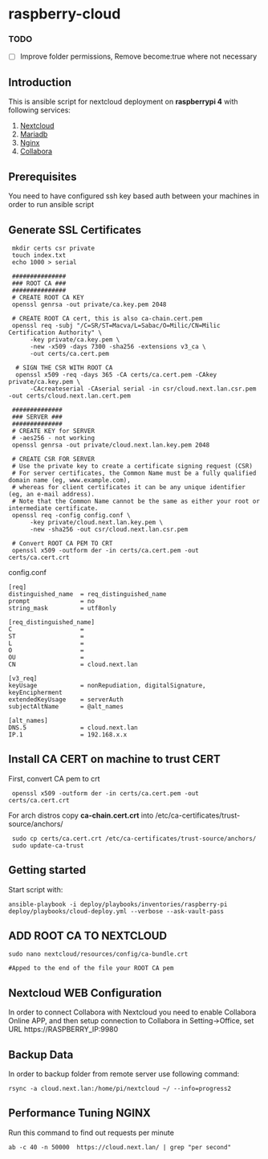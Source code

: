 # raspberry-cloud

### TODO
- [ ] Improve folder permissions, Remove become:true where not necessary

## Introduction

This is ansible script for nextcloud deployment on **raspberrypi 4** with following services:
1. [Nextcloud](https://nextcloud.com/)
1. [Mariadb](https://mariadb.org/)
1. [Nginx](https://www.nginx.com/)
1. [Collabora](https://www.collaboraoffice.com/)

## Prerequisites
You need to have configured ssh key based auth between your machines in order to run ansible script

## Generate SSL Certificates 
```
 mkdir certs csr private
 touch index.txt
 echo 1000 > serial
 
 ###############
 ### ROOT CA ###
 ###############
 # CREATE ROOT CA KEY
 openssl genrsa -out private/ca.key.pem 2048
 
 # CREATE ROOT CA cert, this is also ca-chain.cert.pem
 openssl req -subj "/C=SR/ST=Macva/L=Sabac/O=Milic/CN=Milic Certification Authority" \
      -key private/ca.key.pem \
      -new -x509 -days 7300 -sha256 -extensions v3_ca \
      -out certs/ca.cert.pem
      
  # SIGN THE CSR WITH ROOT CA
  openssl x509 -req -days 365 -CA certs/ca.cert.pem -CAkey private/ca.key.pem \
      -CAcreateserial -CAserial serial -in csr/cloud.next.lan.csr.pem -out certs/cloud.next.lan.cert.pem

 ##############
 ### SERVER ###
 ##############
 # CREATE KEY for SERVER
 # -aes256 - not working 
 openssl genrsa -out private/cloud.next.lan.key.pem 2048
 
 # CREATE CSR FOR SERVER
 # Use the private key to create a certificate signing request (CSR)
 # For server certificates, the Common Name must be a fully qualified domain name (eg, www.example.com), 
 # whereas for client certificates it can be any unique identifier (eg, an e-mail address). 
 # Note that the Common Name cannot be the same as either your root or intermediate certificate.
 openssl req -config config.conf \
      -key private/cloud.next.lan.key.pem \
      -new -sha256 -out csr/cloud.next.lan.csr.pem

 # Convert ROOT CA PEM TO CRT
 openssl x509 -outform der -in certs/ca.cert.pem -out certs/ca.cert.crt
```

config.conf
```
[req]
distinguished_name  = req_distinguished_name
prompt              = no
string_mask         = utf8only
 
[req_distinguished_name]
C                   = 
ST                  = 
L                   = 
O                   = 
OU                  = 
CN                  = cloud.next.lan
 
[v3_req]
keyUsage            = nonRepudiation, digitalSignature, keyEncipherment
extendedKeyUsage    = serverAuth
subjectAltName      = @alt_names

[alt_names]
DNS.5				= cloud.next.lan
IP.1                = 192.168.x.x
```

## Install CA CERT on machine to trust CERT
First, convert CA pem to crt 
```
 openssl x509 -outform der -in certs/ca.cert.pem -out certs/ca.cert.crt                              
```
For arch distros copy **ca-chain.cert.crt** into /etc/ca-certificates/trust-source/anchors/
```
 sudo cp certs/ca.cert.crt /etc/ca-certificates/trust-source/anchors/
 sudo update-ca-trust 
```

## Getting started
Start script with:
```
ansible-playbook -i deploy/playbooks/inventories/raspberry-pi deploy/playbooks/cloud-deploy.yml --verbose --ask-vault-pass
```

## ADD ROOT CA TO NEXTCLOUD
```
sudo nano nextcloud/resources/config/ca-bundle.crt

#Apped to the end of the file your ROOT CA pem 
```

## Nextcloud WEB Configuration
In order to connect Collabora with Nextcloud you need to enable Collabora Online APP,
and then setup connection to Collabora in Setting->Office, set URL https://RASPBERRY_IP:9980

## Backup Data
In order to backup folder from remote server use following command:
```
rsync -a cloud.next.lan:/home/pi/nextcloud ~/ --info=progress2
```

## Performance Tuning NGINX
Run this command to find out requests per minute
```
ab -c 40 -n 50000  https://cloud.next.lan/ | grep "per second"
```